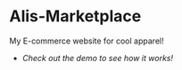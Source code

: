 # Alis-Marketplace
 My E-commerce website for cool apparel!

- *Check out the demo to see how it works!*
